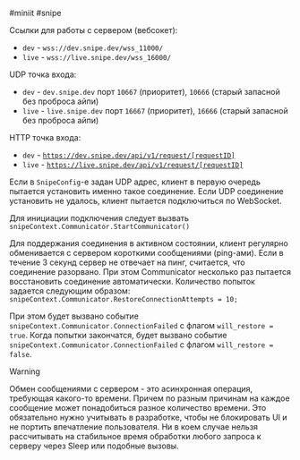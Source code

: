 #miniit #snipe 

Ссылки для работы с сервером (вебсокет):
- `dev` - `wss://dev.snipe.dev/wss_11000/`
- `live` - `wss://live.snipe.dev/wss_16000/`

UDP точка входа:
- `dev` - `dev.snipe.dev` порт `10667` (приоритет), `10666` (старый запасной без проброса айпи)
- `live` - `live.snipe.dev` порт `16667` (приоритет), `16666` (старый запасной без проброса айпи)

HTTP точка входа:
- `dev` - [`https://dev.snipe.dev/api/v1/request/[requestID]`](https://dev.snipe.dev/api/v1/request/:requestID:)
- `live` - [`https://live.snipe.dev/api/v1/request/[requestID]`](https://live.snipe.dev/api/v1/request/:requestID:)

Если в `SnipeConfig`-е задан UDP адрес, клиент в первую очередь пытается установить именно такое соединение. Если UDP соединение установить не удалось, клиент пытается подключиться по WebSocket.

Для инициации подключения следует вызвать
`snipeContext.Communicator.StartCommunicator()`

Для поддержания соединения в активном состоянии, клиент регулярно обменивается с сервером короткими сообщениями (ping-ами). Если в течение 3 секунд сервер не отвечает на пинг, считается, что соединение разорвано. При этом Communicator несколько раз пытается восстановить соединение автоматически. Количество попыток задается следующим образом:
`snipeContext.Communicator.RestoreConnectionAttempts = 10;`

При этом будет вызвано событие
`snipeContext.Communicator.ConnectionFailed` с флагом `will_restore = true`.
Когда попытки закончатся, будет вызвано событие
`snipeContext.Communicator.ConnectionFailed` с флагом `will_restore = false`.

>[!warning]
>Обмен сообщениями с сервером - это асинхронная операция, требующая какого-то времени. Причем по разным причинам на каждое сообщение может понадобиться разное количество времени. Это обязательно нужно учитывать в разработке, чтобы не блокировать UI и не портить впечатление пользователя. Ни в коем случае нельзя рассчитывать на стабильное время обработки любого запроса к серверу через Sleep или подобные вызовы.
